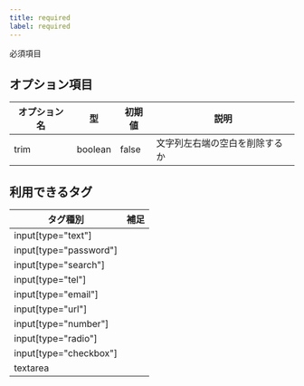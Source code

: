 ```yaml
---
title: required
label: required
---
```


必須項目

## オプション項目

| オプション名 | 型      | 初期値 | 説明 |
|--------------|---------|--------|------|
| trim         | boolean | false  | 文字列左右端の空白を削除するか |

## 利用できるタグ

| タグ種別               | 補足 |
|------------------------|------|
| input[type="text"]     |      |
| input[type="password"] |      |
| input[type="search"]   |      |
| input[type="tel"]      |      |
| input[type="email"]    |      |
| input[type="url"]      |      |
| input[type="number"]   |      |
| input[type="radio"]    |      |
| input[type="checkbox"] |      |
| textarea               |      |

